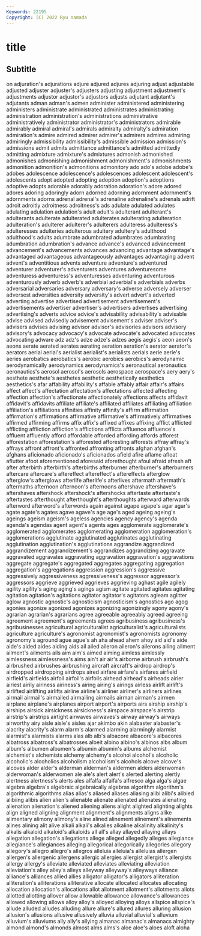 ```yaml
---
Keywords: 22195
Copyright: (C) 2022 Ryu Yamada
---
```



# title

## Subtitle
on adjuration's adjurations adjure adjured adjures adjuring
adjust adjustable adjusted adjuster adjuster's adjusters adjusting adjustment adjustment's adjustments
adjustor adjustor's adjustors adjusts adjutant adjutant's adjutants adman adman's admen
administer administered administering administers administrate administrated administrates administrating administration administration's
administrations administrative administratively administrator administrator's administrators admirable admirably admiral admiral's
admirals admiralty admiralty's admiration admiration's admire admired admirer admirer's admirers
admires admiring admiringly admissibility admissibility's admissible admission admission's admissions admit
admits admittance admittance's admitted admittedly admitting admixture admixture's admixtures admonish
admonished admonishes admonishing admonishment admonishment's admonishments admonition admonition's admonitions admonitory
ado ado's adobe adobe's adobes adolescence adolescence's adolescences adolescent adolescent's
adolescents adopt adopted adopting adoption adoption's adoptions adoptive adopts adorable
adorably adoration adoration's adore adored adores adoring adoringly adorn adorned
adorning adornment adornment's adornments adorns adrenal adrenal's adrenaline adrenaline's adrenals
adrift adroit adroitly adroitness adroitness's ads adulate adulated adulates adulating
adulation adulation's adult adult's adulterant adulterant's adulterants adulterate adulterated adulterates
adulterating adulteration adulteration's adulterer adulterer's adulterers adulteress adulteress's adulteresses adulteries
adulterous adultery adultery's adulthood adulthood's adults adumbrate adumbrated adumbrates adumbrating
adumbration adumbration's advance advance's advanced advancement advancement's advancements advances advancing
advantage advantage's advantaged advantageous advantageously advantages advantaging advent advent's adventitious
advents adventure adventure's adventured adventurer adventurer's adventurers adventures adventuresome adventuress
adventuress's adventuresses adventuring adventurous adventurously adverb adverb's adverbial adverbial's adverbials
adverbs adversarial adversaries adversary adversary's adverse adversely adverser adversest adversities
adversity adversity's advert advert's adverted adverting advertise advertised advertisement advertisement's
advertisements advertiser advertiser's advertisers advertises advertising advertising's adverts advice advice's
advisability advisability's advisable advise advised advisedly advisement advisement's adviser adviser's
advisers advises advising advisor advisor's advisories advisors advisory advisory's advocacy
advocacy's advocate advocate's advocated advocates advocating adware adz adz's adze
adze's adzes aegis aegis's aeon aeon's aeons aerate aerated aerates
aerating aeration aeration's aerator aerator's aerators aerial aerial's aerialist aerialist's
aerialists aerials aerie aerie's aeries aerobatics aerobatics's aerobic aerobics aerobics's
aerodynamic aerodynamically aerodynamics aerodynamics's aeronautical aeronautics aeronautics's aerosol aerosol's aerosols
aerospace aerospace's aery aery's aesthete aesthete's aesthetes aesthetic aesthetically aesthetics
aesthetics's afar affability affability's affable affably affair affair's affairs affect
affect's affectation affectation's affectations affected affecting affection affection's affectionate affectionately
affections affects affidavit affidavit's affidavits affiliate affiliate's affiliated affiliates affiliating
affiliation affiliation's affiliations affinities affinity affinity's affirm affirmation affirmation's affirmations
affirmative affirmative's affirmatively affirmatives affirmed affirming affirms affix affix's affixed
affixes affixing afflict afflicted afflicting affliction affliction's afflictions afflicts affluence
affluence's affluent affluently afford affordable afforded affording affords afforest afforestation
afforestation's afforested afforesting afforests affray affray's affrays affront affront's affronted
affronting affronts afghan afghan's afghans aficionado aficionado's aficionados afield afire
aflame afloat aflutter afoot aforementioned aforesaid aforethought afoul afraid afresh
aft after afterbirth afterbirth's afterbirths afterburner afterburner's afterburners aftercare aftercare's
aftereffect aftereffect's aftereffects afterglow afterglow's afterglows afterlife afterlife's afterlives aftermath
aftermath's aftermaths afternoon afternoon's afternoons aftershave aftershave's aftershaves aftershock aftershock's
aftershocks aftertaste aftertaste's aftertastes afterthought afterthought's afterthoughts afterward afterwards afterword
afterword's afterwords again against agape agape's agar agar's agate agate's
agates agave agave's age age's aged ageing ageing's ageings ageism
ageism's ageless agencies agency agency's agenda agenda's agendas agent agent's
agents ages agglomerate agglomerate's agglomerated agglomerates agglomerating agglomeration agglomeration's agglomerations
agglutinate agglutinated agglutinates agglutinating agglutination agglutination's agglutinations aggrandize aggrandized aggrandizement
aggrandizement's aggrandizes aggrandizing aggravate aggravated aggravates aggravating aggravation aggravation's aggravations
aggregate aggregate's aggregated aggregates aggregating aggregation aggregation's aggregations aggression aggression's
aggressive aggressively aggressiveness aggressiveness's aggressor aggressor's aggressors aggrieve aggrieved aggrieves
aggrieving aghast agile agilely agility agility's aging aging's agings agism
agitate agitated agitates agitating agitation agitation's agitations agitator agitator's agitators
agleam aglitter aglow agnostic agnostic's agnosticism agnosticism's agnostics ago agog
agonies agonize agonized agonizes agonizing agonizingly agony agony's agrarian agrarian's
agrarians agree agreeable agreeably agreed agreeing agreement agreement's agreements agrees
agribusiness agribusiness's agribusinesses agricultural agriculturalist agriculturalist's agriculturalists agriculture agriculture's agronomist
agronomist's agronomists agronomy agronomy's aground ague ague's ah aha ahead
ahem ahoy aid aid's aide aide's aided aides aiding aids
ail ailed aileron aileron's ailerons ailing ailment ailment's ailments ails
aim aim's aimed aiming aimless aimlessly aimlessness aimlessness's aims ain't
air air's airborne airbrush airbrush's airbrushed airbrushes airbrushing aircraft aircraft's
airdrop airdrop's airdropped airdropping airdrops aired airfare airfare's airfares airfield
airfield's airfields airfoil airfoil's airfoils airhead airhead's airheads airier airiest
airily airiness airiness's airing airing's airings airless airlift airlift's airlifted
airlifting airlifts airline airline's airliner airliner's airliners airlines airmail airmail's
airmailed airmailing airmails airman airman's airmen airplane airplane's airplanes airport
airport's airports airs airship airship's airships airsick airsickness airsickness's airspace
airspace's airstrip airstrip's airstrips airtight airwaves airwaves's airway airway's airways
airworthy airy aisle aisle's aisles ajar akimbo akin alabaster alabaster's
alacrity alacrity's alarm alarm's alarmed alarming alarmingly alarmist alarmist's alarmists
alarms alas alb alb's albacore albacore's albacores albatross albatross's albatrosses
albeit albino albino's albinos albs album album's albumen albumen's albumin
albumin's albums alchemist alchemist's alchemists alchemy alchemy's alcohol alcohol's alcoholic
alcoholic's alcoholics alcoholism alcoholism's alcohols alcove alcove's alcoves alder alder's
alderman alderman's aldermen alders alderwoman alderwoman's alderwomen ale ale's alert
alert's alerted alerting alertly alertness alertness's alerts ales alfalfa alfalfa's
alfresco alga alga's algae algebra algebra's algebraic algebraically algebras algorithm
algorithm's algorithmic algorithms alias alias's aliased aliases aliasing alibi alibi's
alibied alibiing alibis alien alien's alienable alienate alienated alienates alienating
alienation alienation's aliened aliening aliens alight alighted alighting alights align
aligned aligning alignment alignment's alignments aligns alike alimentary alimony alimony's
aline alined alinement alinement's alinements alines alining alit alive alkali
alkali's alkalies alkaline alkalinity alkalinity's alkalis alkaloid alkaloid's alkaloids all
all's allay allayed allaying allays allegation allegation's allegations allege alleged
allegedly alleges allegiance allegiance's allegiances alleging allegorical allegorically allegories allegory
allegory's allegro allegro's allegros alleluia alleluia's alleluias allergen allergen's allergenic
allergens allergic allergies allergist allergist's allergists allergy allergy's alleviate alleviated
alleviates alleviating alleviation alleviation's alley alley's alleys alleyway alleyway's alleyways
alliance alliance's alliances allied allies alligator alligator's alligators alliteration alliteration's
alliterations alliterative allocate allocated allocates allocating allocation allocation's allocations allot
allotment allotment's allotments allots allotted allotting allover allow allowable allowance
allowance's allowances allowed allowing allows alloy alloy's alloyed alloying alloys
allspice allspice's allude alluded alludes alluding allure allure's allured allures
alluring allusion allusion's allusions allusive allusively alluvia alluvial alluvial's alluvium
alluvium's alluviums ally ally's allying almanac almanac's almanacs almighty almond
almond's almonds almost alms alms's aloe aloe's aloes aloft aloha
